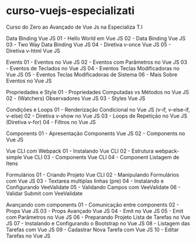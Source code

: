 # curso-vuejs-especializati
Curso do Zero ao Avançado de Vue Js na Especializa T.I

 Data Binding Vue JS
 01 - Hello World em Vue JS
 02 - Data Binding Vue JS
 03 - Two Way Data Binding Vue JS
 04 - Diretiva v-once Vue JS
 05 - Diretiva v-html Vue JS
 
 Events
 01 - Eventos no Vue JS
 02 - Eventos com Parâmetros no Vue JS
 03 - Eventos de Teclados no Vue JS
 04 - Eventos Teclas Modificadoras no Vue JS
 05 - Eventos Teclas Modificadoras de Sistema
 06 - Mais Sobre Eventos no Vue JS
 
 Propriedades e Style
 01 - Propriedades Computadas vs Métodos no Vue JS
 02 - (Watchers) Observadores Vue JS
 03 - Styles Vue JS
 
 Condições e Loops
 01 - Renderização Condicional no Vue JS (v-if, v-else-if, v-else)
 02 - Diretiva v-show no Vue JS
 03 - Loops de Repetição no Vue JS (Diretiva v-for)
 04 - Filtros no Vue JS
 
 Components
 01 - Apresentação Components Vue JS
 02 - Components no Vue JS
 
 Vue CLI com Webpack
 01 - Instalando Vue CLI
 02 - Estrutura webpack-simple Vue CLI
 03 - Components Vue CLI
 04 - Component Listagem de Itens
 
 
 Formulários
 01 - Criando Projeto Vue CLI
 02 - Manipulando Formulários com Vue JS
 03 - Textarea multiplas linhas (pre)
 04 - Instalando e Configurando VeeValidate
 05 - Validando Campos com VeeValidate
 06 - Validar Submit com VeeValidate
 
 
 Avançando com components
 01 - Comunicação entre components
 02 - Props Vue JS
 03 - Props Avançado Vue JS
 04 - Emit no Vue JS
 05 - Emit com Parâmetros no Vue JS
 06 - Preparando Projeto Lista de Tarefas no Vue JS
 07 - Instalando e Configurando o Bootstrap no Vue JS
 08 - Listagem das Tarefas com Vue JS
 09 - Cadastrar Nova Tarefa com Vue JS
 10 - Editar Tarefas no Vue JS 
